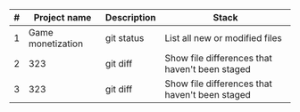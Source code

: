 #|Project name| Description | Stack |
|---|---| --- | --- |
1|Game monetization| git status | List all new or modified files |
2| 323| git diff | Show file differences that haven't been staged |
3| 323| git diff | Show file differences that haven't been staged |
